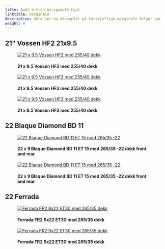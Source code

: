 ```yaml
---
title: Audi e-tron uoriginale hjul
linktitle: Uorginale
description: Here ser du eksempler på forskjellige uorginale felger som eiere har montert
weight: 4
---
```

<!-- markdownlint-disable MD033 -->
## 21" Vossen HF2 21x9.5

<figure>
    <a href="https://media.electrichasgoneaudi.net/multimedia/models/q4-e-tron/exterior/wheels/aftermarket/vossenhf2_1.jpg">
        <img src="https://media.electrichasgoneaudi.net/multimedia/models/q4-e-tron/exterior/wheels/aftermarket/vossenhf2_1s.jpg" alt="21 x 9.5 Vossen HF2 med 255/40 dekk" title="21 x 9.5 Vossen HF2 med 255/40 dekk">
    </a>
    <figcaption><h4>21 x 9.5 Vossen HF2 med 255/40 dekk</h4></figcaption>
</figure>

<figure>
    <a href="https://media.electrichasgoneaudi.net/multimedia/models/q4-e-tron/exterior/wheels/aftermarket/vossenhf2_2.jpg">
        <img src="https://media.electrichasgoneaudi.net/multimedia/models/q4-e-tron/exterior/wheels/aftermarket/vossenhf2_2s.jpg" alt="21 x 9.5 Vossen HF2 med 255/40 dekk" title="21 x 9.5 Vossen HF2 med 255/40 dekk">
    </a>
    <figcaption><h4>21 x 9.5 Vossen HF2 med 255/40 dekk</h4></figcaption>
</figure>

<figure>
    <a href="https://media.electrichasgoneaudi.net/multimedia/models/q4-e-tron/exterior/wheels/aftermarket/vossenhf2_3.jpg">
        <img src="https://media.electrichasgoneaudi.net/multimedia/models/q4-e-tron/exterior/wheels/aftermarket/vossenhf2_3s.jpg" alt="21 x 9.5 Vossen HF2 med 255/40 dekk" title="21 x 9.5 Vossen HF2 med 255/40 dekk">
    </a>
    <figcaption><h4>21 x 9.5 Vossen HF2 med 255/40 dekk</h4></figcaption>
</figure>

## 22 Blaque Diamond  BD 11

<figure>
    <a href="https://media.electrichasgoneaudi.net/multimedia/models/q4-e-tron/exterior/wheels/aftermarket/blaquediamond11_1.jpg">
        <img src="https://media.electrichasgoneaudi.net/multimedia/models/q4-e-tron/exterior/wheels/aftermarket/blaquediamond11_1s.jpg" alt="22 Blaque Diamond BD 11 ET 15 med 265/35 -22 " title="22 Blaque Diamond BD 11 ET 15 med 265/35 -22 ">
    </a>
    <figcaption><h4>22 x 9 Blaque Diamond BD 11 ET 15 med 265/35 -22 dekk front and rear</h4></figcaption>
</figure>

<figure>
    <a href="https://media.electrichasgoneaudi.net/multimedia/models/q4-e-tron/exterior/wheels/aftermarket/blaquediamond11_2.jpg">
        <img src="https://media.electrichasgoneaudi.net/multimedia/models/q4-e-tron/exterior/wheels/aftermarket/blaquediamond11_2s.jpg" alt="22 Blaque Diamond BD 11 ET 15 med 265/35 -22 " title="22 Blaque Diamond BD 11 ET 15 med 265/35 -22 ">
    </a>
    <figcaption><h4>22 x 9 Blaque Diamond BD 11 ET 15 med 265/35 -22 dekk front and rear</h4></figcaption>
</figure>

## 22 Ferrada

<figure>
    <a href="https://media.electrichasgoneaudi.net/multimedia/models/q4-e-tron/exterior/wheels/aftermarket/ferrada1.jpg">
        <img src="https://media.electrichasgoneaudi.net/multimedia/models/q4-e-tron/exterior/wheels/aftermarket/ferrada1s.jpg" alt="Ferrada FR2 9x22 ET30 med 265/35 dekk" title="Ferrada FR2 9x22 ET30 med 265/35 dekk">
    </a>
    <figcaption><h4>Ferrada FR2 9x22 ET30 med 265/35 dekk</h4></figcaption>
</figure>

<figure>
    <a href="https://media.electrichasgoneaudi.net/multimedia/models/q4-e-tron/exterior/wheels/aftermarket/ferrada2.jpg">
        <img src="https://media.electrichasgoneaudi.net/multimedia/models/q4-e-tron/exterior/wheels/aftermarket/ferrada2s.jpg" alt="Ferrada FR2 9x22 ET30 med 265/35 dekk" title="Ferrada FR2 9x22 ET30 med 265/35 dekk">
    </a>
    <figcaption><h4>Ferrada FR2 9x22 ET30 med 265/35 dekk</h4></figcaption>
</figure>